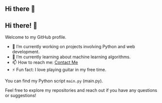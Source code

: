 ## Hi there 👋

<!--
**HACKDOM/hackdom** is a ✨ _special_ ✨ repository because its `README.md` (this file) appears on your GitHub profile.

Here are some ideas to get you started:

- 🔭 I’m currently working on ...
- 🌱 I’m currently learning ...
- 👯 I’m looking to collaborate on ...
- 🤔 I’m looking for help with ...
- 💬 Ask me about ...
- 📫 How to reach me: ...
- 😄 Pronouns: ...
- ⚡ Fun fact: ...
-->
## Hi there! 👋

Welcome to my GitHub profile. 

- 🔭 I’m currently working on projects involving Python and web development.
- 🌱 I’m currently learning about machine learning algorithms.
- 📫 How to reach me: [Contact Me](mailto:your.email@example.com)
- ⚡ Fun fact: I love playing guitar in my free time.

You can find my Python script `main.py` (main.py).

Feel free to explore my repositories and reach out if you have any questions or suggestions!
